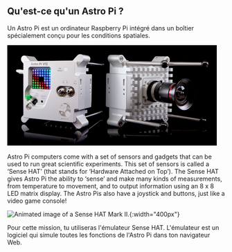 ## Qu'est-ce qu'un Astro Pi ?

Un Astro Pi est un ordinateur Raspberry Pi intégré dans un boîtier spécialement conçu pour les conditions spatiales.

![Animated image of a Sense HAT being attached to the top of a Raspberry Pi computer.](images/astro_pi_casing.jpeg)

Astro Pi computers come with a set of sensors and gadgets that can be used to run great scientific experiments. This set of sensors is called a ‘Sense HAT’ (that stands for ‘Hardware Attached on Top’). The Sense HAT gives Astro Pi the ability to ‘sense’ and make many kinds of measurements, from temperature to movement, and to output information using an 8 x 8 LED matrix display. The Astro Pis also have a joystick and buttons, just like a video game console!

![Animated image of a Sense HAT Mark II.](images/AP_spin.gif){:width="400px"}

Pour cette mission, tu utiliseras l'émulateur Sense HAT. L'émulateur est un logiciel qui simule toutes les fonctions de l'Astro Pi dans ton navigateur Web.




